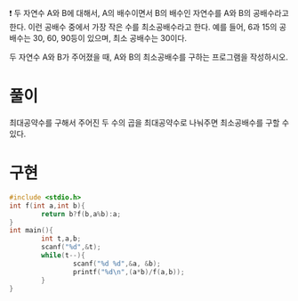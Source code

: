 ❗ 두 자연수 A와 B에 대해서, A의 배수이면서 B의 배수인 자연수를 A와 B의 공배수라고 한다. 이런 공배수 중에서 가장 작은 수를 최소공배수라고 한다. 예를 들어, 6과 15의 공배수는 30, 60, 90등이 있으며, 최소 공배수는 30이다.

두 자연수 A와 B가 주어졌을 때, A와 B의 최소공배수를 구하는 프로그램을 작성하시오.

# 풀이

최대공약수를 구해서 주어진 두 수의 곱을 최대공약수로 나눠주면 최소공배수를 구할 수 있다.

# 구현

```c
#include <stdio.h>
int f(int a,int b){
        return b?f(b,a%b):a;
}
int main(){
        int t,a,b;
        scanf("%d",&t);
        while(t--){
                scanf("%d %d",&a, &b);
                printf("%d\n",(a*b)/f(a,b));
        }
}
```
